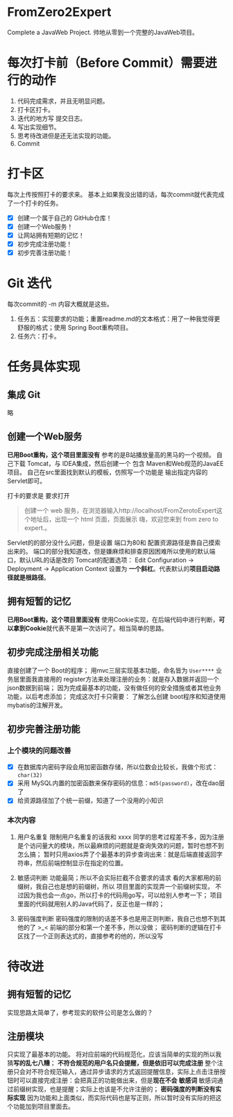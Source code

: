 # FromZero2Expert
Complete a JavaWeb Project. 帅地从零到一个完整的JavaWeb项目。

# 每次打卡前（Before Commit）需要进行的动作
1. 代码完成需求，并且无明显问题。
1. 打卡区打卡。
1. 迭代的地方写 提交日志。
1. 写出实现细节。
1. 思考待改进但是还无法实现的功能。
1. Commit

# 打卡区
每次上传按照打卡的要求来。
基本上如果我没出错的话，每次commit就代表完成了一个打卡的任务。

+ [x] 创建一个属于自己的 GitHub仓库！
+ [x] 创建一个Web服务！
+ [x] 让网站拥有短期的记忆！
+ [x] 初步完成注册功能！
+ [x] 初步完善注册功能！

# Git 迭代
每次commit的 -m 内容大概就是这些。
1. 任务五：实现要求的功能；重置readme.md的文本格式：用了一种我觉得更舒服的格式；使用 Spring Boot重构项目。
1. 任务六：打卡。


# 任务具体实现
## 集成 Git
略

## 创建一个Web服务
**已用Boot重构，这个项目里面没有**
参考的是B站播放量高的黑马的一个视频。
自己下载 Tomcat，与 IDEA集成，然后创建一个 包含 Maven和Web规范的JavaEE项目。
自己在src里面找到默认的模板，仿照写一个功能是 输出指定内容的Servlet即可。

打卡的要求是 要求打开
> 创建一个 web 服务，在浏览器输入http://localhost/FromZerotoExpert这个地址后，出现一个 html 页面，页面展示 嗨，欢迎您来到 from zero to expert.。

Servlet的的部分没什么问题，但是设置 端口为80和 配置资源路径是靠自己摸索出来的。
端口的部分我知道改，但是嫌麻烦和排查原因困难所以使用的默认端口，默认URL的话是改的 Tomcat的配置选项：
Edit Configuration -> Deployment -> Application Context 设置为 **一个斜杠**。代表默认的**项目启动路径就是根路径**。


## 拥有短暂的记忆
**已用Boot重构，这个项目里面没有**
使用Cookie实现，在后端代码中进行判断，**可以拿到Cookie**就代表不是第一次访问了。相当简单的思路。

## 初步完成注册相关功能
直接创建了一个 Boot的程序；
用mvc三层实现基本功能，命名皆为 `User****`
业务层里面我直接用的 register方法来处理注册的业务：就是存入数据并返回一个json数据到前端；
因为完成最基本的功能，没有做任何的安全措施或者其他业务功能，以后考虑添加；
完成这次打卡只需要： 了解怎么创建 boot程序和知道使用mybatis的注解开发。

## 初步完善注册功能
### 上个模块的问题改善
+ [x] 在数据库内密码字段会用加密函数存储，所以位数会比较长，我做个形式：`char(32)`
+ [x] 采用 MySQL内置的加密函数来保存密码的信息：`md5(password)`，改在dao层了
+ [x] 给资源路径加了个统一前缀，知道了一个没用的小知识

### 本次内容
1. 用户名重复
限制用户名重复的话我和 xxxx 同学的思考过程差不多，因为注册是个访问量大的模块，所以最麻烦的问题就是查询失效的问题，暂时也想不到怎么搞；
暂时只用axios弄了个最基本的异步查询出来：就是后端直接返回字符串，然后前端控制显示在指定的位置。

2. 敏感词判断
功能最简；所以不会实际拦截不合要求的请求
看的大家都用的前缀树，我自己也是想的前缀树，所以 项目里面的实现弄一个前缀树实现， 不过因为我也会一点go，所以打卡的代码用go写，可以给别人参考一下；
项目里面的代码就用别人的Java代码了，反正也是一样的；

3. 密码强度判断
密码强度的限制的话差不多也是用正则判断，我自己也想不到其他的了 >_<
前端的部分和第一个差不多，所以没做；
密码判断的逻辑在打卡区找了一个正则表达式的，直接参考的他的，所以没写
   

# 待改进
## 拥有短暂的记忆
实现思路太简单了，参考现实的软件公司是怎么做的？

## 注册模块
只实现了最基本的功能。
将对应前端的代码规范化，应该当简单的实现的所以我猜**写的乱七八糟**；
**不符合规范的用户名只会提醒，但是依旧可以完成注册**
整个注册只会对不符合规范输入，通过异步请求的方式返回提醒信息，实际上点击注册按钮时可以直接完成注册：会把真正的功能做出来，但是**现在不会**
**敏感词**
敏感词通过前缀树实现，也是提醒；实际上也该是不允许注册的；
**密码强度的判断没有实际实现**
因为功能和上面类似，而实际代码也是写正则，所以暂时没有实际的把这个功能加到项目里面去。